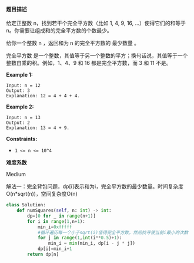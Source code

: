 #### 题目描述
给定正整数 n，找到若干个完全平方数（比如 1, 4, 9, 16, ...）使得它们的和等于 n。你需要让组成和的完全平方数的个数最少。

给你一个整数 n ，返回和为 n 的完全平方数的 最少数量 。

完全平方数 是一个整数，其值等于另一个整数的平方；换句话说，其值等于一个整数自乘的积。例如，1、4、9 和 16 都是完全平方数，而 3 和 11 不是。

 

**Example 1:**

```
Input: n = 12
Output: 3
Explanation: 12 = 4 + 4 + 4.
```

**Example 2:**

```
Input: n = 13
Output: 2
Explanation: 13 = 4 + 9.
```

 

**Constraints:**

- `1 <= n <= 10^4`

**难度系数**  

Medium

解法一：完全背包问题，dp[i]表示和为i，完全平方数的最少数量。时间复杂度O(n*sqrt(n))，空间复杂度O(n)

```python
class Solution:
    def numSquares(self, n: int) -> int:
        dp=[0 for _ in range(n+1)]
        for i in range(1,n+1):
            min_i=0xfffff
            #循环遍历每一个小于sqrt(i)值得完全平方数，然后找寻使当前i最小的次数
            for j in range(1,int(i**0.5)+1):
                min_i = min(min_i, dp[i - j * j])
            dp[i]=min_i+1
        return dp[n]
```

